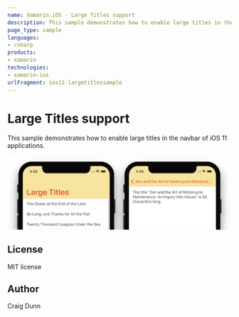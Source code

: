 ```yaml
---
name: Xamarin.iOS - Large Titles support
description: This sample demonstrates how to enable large titles in the navbar of iOS 11 applications. License MIT license
page_type: sample
languages:
- csharp
products:
- xamarin
technologies:
- xamarin-ios
urlFragment: ios11-largetitlessample
---
```

# Large Titles support

This sample demonstrates how to enable large titles in the navbar of iOS 11 applications.

![large titles with appearance](Screenshots/largetitle-sample-sml.png)


## License

MIT license

## Author

Craig Dunn
